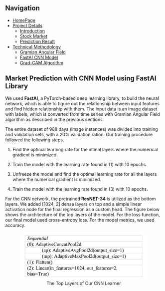 ## Navigation 
- <a href = "https://connielee99.github.io/Explainable-AI-in-Finance">HomePage</a>
- <a href = "https://connielee99.github.io/Explainable-AI-in-Finance/abstract">Project Details</a>
  - <a href = "https://connielee99.github.io/Explainable-AI-in-Finance/introduction">Introduction</a>
  - <a href = "https://connielee99.github.io/Explainable-AI-in-Finance/stockmarket">Stock Market</a>
  - <a href = "https://connielee99.github.io/Explainable-AI-in-Finance/result">Prediction Result</a>
- <a href = "https://connielee99.github.io/Explainable-AI-in-Finance/methodology">Technical Methodology</a>
	- <a href = "https://connielee99.github.io/Explainable-AI-in-Finance/gaf">Gramian Angular Field</a> 
	- <a href = "https://connielee99.github.io/Explainable-AI-in-Finance/fastai">FastAI CNN Model</a>
	- <a href = "https://connielee99.github.io/Explainable-AI-in-Finance/gradcam">Grad-CAM Algorithm</a>


## Market Prediction with CNN Model using FastAI Library 

 
We used **FastAI**, a PyTorch-based deep learning library, to build the neural network, which is able to figure out the relationship between input features and find hidden relationship with them. The input data is an image dataset with labels, which is converted from time series with Gramian Angular Field algorithm as described in the previous sections.  


The entire dataset of 988 days (image instances) was divided into training and validation sets, with a 20% validation ration. Our training procedure followed the following steps. 

1. Find the optimal learning rate for the intinal layers where the numerical gradient is minimized. 

2. Train the model with the learning rate found in (1) with 10 epochs. 

3. Unfreeze the model and find the optimal learning rate for all the layers where the numerical gradient is minimized. 

4. Train the model with the learning rate found in (3) with 10 epochs. 

 
For the CNN network, the pretrained **ResNET-34** is utilized as the bottom layers. We added [1024, 2] dense layers on top and a simple linear activation node for the final regression as a custom head. The figure below shows the architecture of the top layers of the model. For the loss function, our final model used cross-entropy loss. For the model metrics, we used accuracy. 


<p align="center">
    <img src="img/report_img/cnn_top_layers.png" alt="layers arch" width=400>
    <br>The Top Layers of Our CNN Learner